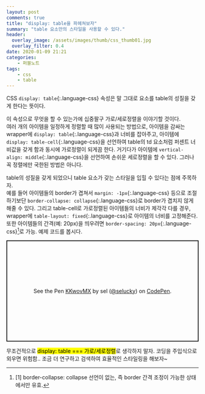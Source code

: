 ```yaml
---
layout: post
comments: true
title: "display: table을 파헤쳐보자"
summary: "table 요소만의 스타일을 사용할 수 있다."
header:
  overlay_image: /assets/images/thumb/css_thumb01.jpg
  overlay_filter: 0.4
date: 2020-01-09 21:21
categories:
    - 퍼블노트
tags:
    - css
    - table
---
```

CSS ```display: table```{:.language-css} 속성은 말 그대로 요소를 table의 성질을 갖게 한다는 뜻이다.

이 속성으로 무엇을 할 수 있는가에 십중팔구 가로/세로정렬을 이야기할 것이다.  
여러 개의 아이템을 일정하게 정렬할 때 많이 사용되는 방법으로, 아이템을 감싸는 wrapper에 ```display: table```{:.language-css}과 너비를 잡아주고, 아이템에 ```display: table-cell```{:.language-css}을 선언하여 table의 td 요소처럼 퍼센트 너비값을 갖게 함과 동시에 가로정렬이 되게끔 한다. 거기다가 아이템에 ```vertical-align: middle```{:.language-css}을 선언하여 손쉬운 세로정렬을 할 수 있다. 그러나 꼭 정렬에만 국한된 방법은 아니다.

table의 성질을 갖게 되었으니 table 요소가 갖는 스타일을 입힐 수 있다는 점에 주목하자.  
예를 들어 아이템들의 border가 겹쳐서 ```margin: -1px```{:.language-css} 등으로 조절하기보단 ```border-collapse: collapse```{:.language-css}로 border가 겹치지 않게 해줄 수 있다. 그리고 table-cell로 가로정렬된 아이템들의 너비가 제각각 다를 경우, wrapper에 ```table-layout: fixed```{:.language-css}로 아이템의 너비를 고정해준다. 또한 아이템들의 간격(예: 20px)을 띄우려면 ```border-spacing: 20px```{:.language-css}[^1]로 가능. 예제 코드를 봅시다.

<p class="codepen" data-height="265" data-theme-id="default" data-default-tab="css,result" data-user="selucky" data-slug-hash="KKwovMX" style="height: 265px; box-sizing: border-box; display: flex; align-items: center; justify-content: center; border: 2px solid; margin: 1em 0; padding: 1em;" data-pen-title="KKwovMX">
  <span>See the Pen <a href="https://codepen.io/selucky/pen/KKwovMX">
  KKwovMX</a> by sel (<a href="https://codepen.io/selucky">@selucky</a>)
  on <a href="https://codepen.io">CodePen</a>.</span>
</p>
<script async src="https://static.codepen.io/assets/embed/ei.js"></script>

무조건적으로 <mark>display: table === 가로/세로정렬</mark>로 생각하지 말자. 코딩을 주입식으로 외우면 위험함.. 조금 더 연구하고 검색하여 효율적인 스타일링을 해보자~

[^1]: [1] border-collapse: collapse 선언이 없는, 즉 border 간격 조정이 가능한 상태에서만 유효.
